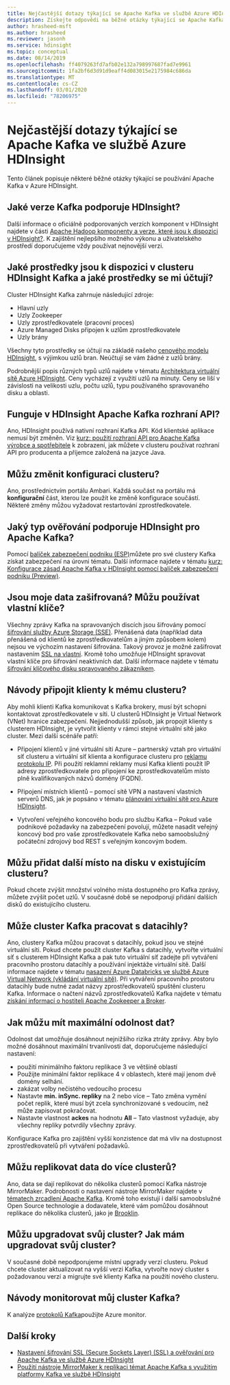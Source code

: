 ```yaml
---
title: Nejčastější dotazy týkající se Apache Kafka ve službě Azure HDInsight
description: Získejte odpovědi na běžné otázky týkající se Apache Kafka v Azure HDInsight, spravované cloudové službě Hadoop.
author: hrasheed-msft
ms.author: hrasheed
ms.reviewer: jasonh
ms.service: hdinsight
ms.topic: conceptual
ms.date: 08/14/2019
ms.openlocfilehash: ff4079263fd7afb02e132a798997687fad7e9961
ms.sourcegitcommit: 1fa2bf6d3d91d9eaff4d083015e2175984c686da
ms.translationtype: MT
ms.contentlocale: cs-CZ
ms.lasthandoff: 03/01/2020
ms.locfileid: "78206975"
---
```

# <a name="frequently-asked-questions-about-apache-kafka-in-azure-hdinsight"></a>Nejčastější dotazy týkající se Apache Kafka ve službě Azure HDInsight

Tento článek popisuje některé běžné otázky týkající se používání Apache Kafka v Azure HDInsight.

## <a name="what-kafka-versions-are-supported-by-hdinsight"></a>Jaké verze Kafka podporuje HDInsight?

Další informace o oficiálně podporovaných verzích komponent v HDInsight najdete v části [Apache Hadoop komponenty a verze, které jsou k dispozici v HDInsight?](../hdinsight-component-versioning.md#supported-hdinsight-versions). K zajištění nejlepšího možného výkonu a uživatelského prostředí doporučujeme vždy používat nejnovější verzi.

## <a name="what-resources-are-provided-in-an-hdinsight-kafka-cluster-and-what-resources-am-i-charged-for"></a>Jaké prostředky jsou k dispozici v clusteru HDInsight Kafka a jaké prostředky se mi účtují?

Cluster HDInsight Kafka zahrnuje následující zdroje:

* Hlavní uzly
* Uzly Zookeeper
* Uzly zprostředkovatele (pracovní proces) 
* Azure Managed Disks připojen k uzlům zprostředkovatele
* Uzly brány

Všechny tyto prostředky se účtují na základě našeho [cenového modelu HDInsight](https://azure.microsoft.com/pricing/details/hdinsight/), s výjimkou uzlů bran. Neúčtují se vám žádné z uzlů brány.

Podrobnější popis různých typů uzlů najdete v tématu [Architektura virtuální sítě Azure HDInsight](../hdinsight-virtual-network-architecture.md). Ceny vycházejí z využití uzlů na minuty. Ceny se liší v závislosti na velikosti uzlu, počtu uzlů, typu používaného spravovaného disku a oblasti.

## <a name="do-apache-kafka-apis-work-with-hdinsight"></a>Funguje v HDInsight Apache Kafka rozhraní API?

Ano, HDInsight používá nativní rozhraní Kafka API. Kód klientské aplikace nemusí být změněn. Viz [kurz: použití rozhraní API pro Apache Kafka výrobce a spotřebitele](./apache-kafka-producer-consumer-api.md) k zobrazení, jak můžete v clusteru používat rozhraní API pro producenta a příjemce založená na jazyce Java.

## <a name="can-i-change-cluster-configurations"></a>Můžu změnit konfiguraci clusteru?

Ano, prostřednictvím portálu Ambari. Každá součást na portálu má **konfigurační** část, kterou lze použít ke změně konfigurace součástí. Některé změny můžou vyžadovat restartování zprostředkovatele.

## <a name="what-type-of-authentication-does-hdinsight-support-for-apache-kafka"></a>Jaký typ ověřování podporuje HDInsight pro Apache Kafka?

Pomocí [balíček zabezpečení podniku (ESP)](../domain-joined/apache-domain-joined-architecture.md)můžete pro své clustery Kafka získat zabezpečení na úrovni tématu. Další informace najdete v tématu [kurz: Konfigurace zásad Apache Kafka v HDInsight pomocí balíček zabezpečení podniku (Preview)](../domain-joined/apache-domain-joined-run-kafka.md).

## <a name="is-my-data-encrypted-can-i-use-my-own-keys"></a>Jsou moje data zašifrovaná? Můžu používat vlastní klíče?

Všechny zprávy Kafka na spravovaných discích jsou šifrovány pomocí [šifrování služby Azure Storage (SSE)](../../storage/common/storage-service-encryption.md). Přenášená data (například data přenášená od klientů ke zprostředkovatelům a jiným způsobem kolem) nejsou ve výchozím nastavení šifrována. Takový provoz je možné zašifrovat nastavením [SSL na vlastní](./apache-kafka-ssl-encryption-authentication.md). Kromě toho umožňuje HDInsight spravovat vlastní klíče pro šifrování neaktivních dat. Další informace najdete v tématu [šifrování klíčového disku spravovaného zákazníkem](../disk-encryption.md).

## <a name="how-do-i-connect-clients-to-my-cluster"></a>Návody připojit klienty k mému clusteru?

Aby mohli klienti Kafka komunikovat s Kafka brokery, musí být schopni kontaktovat zprostředkovatele v síti. U clusterů HDInsight je Virtual Network (VNet) hranice zabezpečení. Nejjednodušší způsob, jak propojit klienty s clusterem HDInsight, je vytvořit klienty v rámci stejné virtuální sítě jako cluster. Mezi další scénáře patří:

* Připojení klientů v jiné virtuální síti Azure – partnerský vztah pro virtuální síť clusteru a virtuální síť klienta a konfigurace clusteru pro [reklamu protokolu IP](apache-kafka-connect-vpn-gateway.md#configure-kafka-for-ip-advertising). Při použití reklamní reklamy musí Kafka klienti použít IP adresy zprostředkovatele pro připojení ke zprostředkovatelům místo plně kvalifikovaných názvů domény (FQDN).

* Připojení místních klientů – pomocí sítě VPN a nastavení vlastních serverů DNS, jak je popsáno v tématu [plánování virtuální sítě pro Azure HDInsight](../hdinsight-plan-virtual-network-deployment.md).

* Vytvoření veřejného koncového bodu pro službu Kafka – Pokud vaše podnikové požadavky na zabezpečení povolují, můžete nasadit veřejný koncový bod pro vaše zprostředkovatele Kafka nebo samoobslužný počáteční zdrojový bod REST s veřejným koncovým bodem.

## <a name="can-i-add-more-disk-space-on-an-existing-cluster"></a>Můžu přidat další místo na disku v existujícím clusteru?

Pokud chcete zvýšit množství volného místa dostupného pro Kafka zprávy, můžete zvýšit počet uzlů. V současné době se nepodporují přidání dalších disků do existujícího clusteru.

## <a name="can-a-kafka-cluster-work-with-databricks"></a>Může cluster Kafka pracovat s datacihly? 

Ano, clustery Kafka můžou pracovat s datacihly, pokud jsou ve stejné virtuální síti. Pokud chcete použít cluster Kafka s datacihly, vytvořte virtuální síť s clusterem HDInsight Kafka a pak tuto virtuální síť zadejte při vytváření pracovního prostoru datacihly a používání injektáže virtuální sítě. Další informace najdete v tématu [nasazení Azure Databricks ve službě Azure Virtual Network (vkládání virtuální sítě)](https://docs.microsoft.com/azure/databricks/administration-guide/cloud-configurations/azure/vnet-inject). Při vytváření pracovního prostoru datacihly bude nutné zadat názvy zprostředkovatelů spuštění clusteru Kafka. Informace o načtení názvů zprostředkovatelů Kafka najdete v tématu [získání informací o hostiteli Apache Zookeeper a Broker](https://docs.microsoft.com/azure/hdinsight/kafka/apache-kafka-get-started#getkafkainfo).

## <a name="how-can-i-have-maximum-data-durability"></a>Jak můžu mít maximální odolnost dat?

Odolnost dat umožňuje dosáhnout nejnižšího rizika ztráty zprávy. Aby bylo možné dosáhnout maximální trvanlivosti dat, doporučujeme následující nastavení:

* použití minimálního faktoru replikace 3 ve většině oblastí
* Použijte minimální faktor replikace 4 v oblastech, které mají jenom dvě domény selhání.
* zakázat volby nečistého vedoucího procesu
* Nastavte **min. inSync. repliky** na 2 nebo více – Tato změna vymění počet replik, které musí být zcela synchronizované s vedoucím, než může zapisovat pokračovat.
* Nastavte vlastnost **ackes** na hodnotu **All** – Tato vlastnost vyžaduje, aby všechny repliky potvrdily všechny zprávy.

Konfigurace Kafka pro zajištění vyšší konzistence dat má vliv na dostupnost zprostředkovatelů při vytváření požadavků.

## <a name="can-i-replicate-my-data-to-multiple-clusters"></a>Můžu replikovat data do více clusterů?

Ano, data se dají replikovat do několika clusterů pomocí Kafka nástroje MirrorMaker. Podrobnosti o nastavení nástroje MirrorMaker najdete v [tématech zrcadlení Apache Kafka](apache-kafka-mirroring.md). Kromě toho existují i další samoobslužné Open Source technologie a dodavatele, které vám pomůžou dosáhnout replikace do několika clusterů, jako je [Brooklin](https://github.com/linkedin/Brooklin/).

## <a name="can-i-upgrade-my-cluster-how-should-i-upgrade-my-cluster"></a>Můžu upgradovat svůj cluster? Jak mám upgradovat svůj cluster?

V současné době nepodporujeme místní upgrady verzí clusteru. Pokud chcete cluster aktualizovat na vyšší verzi Kafka, vytvořte nový cluster s požadovanou verzí a migrujte své klienty Kafka na použití nového clusteru.

## <a name="how-do-i-monitor-my-kafka-cluster"></a>Návody monitorovat můj cluster Kafka?

K analýze [protokolů Kafka](./apache-kafka-log-analytics-operations-management.md)použijte Azure monitor.

## <a name="next-steps"></a>Další kroky

* [Nastavení šifrování SSL (Secure Sockets Layer) (SSL) a ověřování pro Apache Kafka ve službě Azure HDInsight](./apache-kafka-ssl-encryption-authentication.md)
* [Použití nástroje MirrorMaker k replikaci témat Apache Kafka s využitím platformy Kafka ve službě HDInsight](./apache-kafka-mirroring.md)
